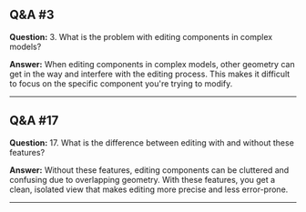 
## Q&A #3

**Question:** 3. What is the problem with editing components in complex models?

**Answer:** When editing components in complex models, other geometry can get in the way and interfere with the editing process. This makes it difficult to focus on the specific component you're trying to modify.

---

## Q&A #17

**Question:** 17. What is the difference between editing with and without these features?

**Answer:** Without these features, editing components can be cluttered and confusing due to overlapping geometry. With these features, you get a clean, isolated view that makes editing more precise and less error-prone.

---
